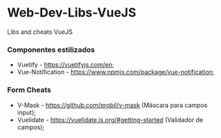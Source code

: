 # Web-Dev-Libs-VueJS
Libs and cheats VueJS

### Componentes estilizados
- Vuetify - https://vuetifyjs.com/en;
- Vue-Notification - https://www.npmjs.com/package/vue-notification;

### Form Cheats
- V-Mask - https://github.com/probil/v-mask (Máscara para campos input);
- Vuelidate - https://vuelidate.js.org/#getting-started (Validador de campos);
